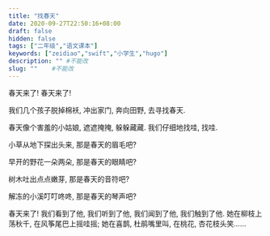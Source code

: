 ```yaml
---
title: "找春天"
date: 2020-09-27T22:50:16+08:00
draft: false
hidden: false
tags: ["二年级","语文课本"]
keywords: ["zeidiao","swift","小学生","hugo"]
description: "" #不能改
slug: ""    #不能改
---
```


春天来了! 春天来了!

我们几个孩子脱掉棉袄, 冲出家门, 奔向田野, 去寻找春天.

春天像个害羞的小姑娘, 遮遮掩掩, 躲躲藏藏. 我们仔细地找哇, 找哇.
<!--more-->

小草从地下探出头来, 那是春天的眉毛吧?

早开的野花一朵两朵, 那是春天的眼睛吧?

树木吐出点点嫩芽, 那是春天的音符吧?

解冻的小溪叮叮咚咚, 那是春天的琴声吧?

春天来了! 我们看到了他, 我们听到了他, 我们闻到了他, 我们触到了他. 她在柳枝上荡秋千, 在风筝尾巴上摇哇摇; 她在喜鹊, 杜鹃嘴里叫, 在桃花, 杏花枝头笑......